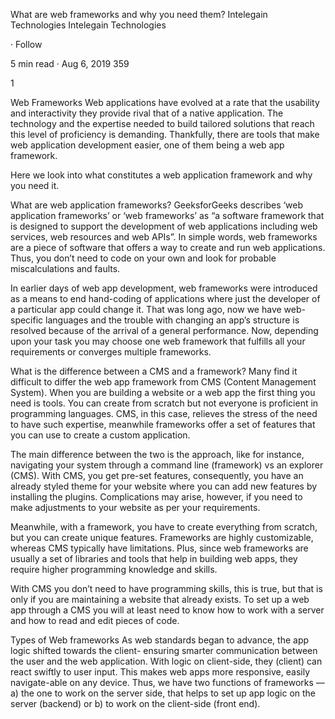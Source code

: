 What are web frameworks and why you need them?
Intelegain Technologies
Intelegain Technologies

·
Follow

5 min read
·
Aug 6, 2019
359


1




Web Frameworks
Web applications have evolved at a rate that the usability and interactivity they provide rival that of a native application. The technology and the expertise needed to build tailored solutions that reach this level of proficiency is demanding. Thankfully, there are tools that make web application development easier, one of them being a web app framework.

Here we look into what constitutes a web application framework and why you need it.

What are web application frameworks?
GeeksforGeeks describes ‘web application frameworks’ or ‘web frameworks’ as “a software framework that is designed to support the development of web applications including web services, web resources and web APIs”. In simple words, web frameworks are a piece of software that offers a way to create and run web applications. Thus, you don’t need to code on your own and look for probable miscalculations and faults.

In earlier days of web app development, web frameworks were introduced as a means to end hand-coding of applications where just the developer of a particular app could change it. That was long ago, now we have web-specific languages and the trouble with changing an app’s structure is resolved because of the arrival of a general performance. Now, depending upon your task you may choose one web framework that fulfills all your requirements or converges multiple frameworks.

What is the difference between a CMS and a framework?
Many find it difficult to differ the web app framework from CMS (Content Management System). When you are building a website or a web app the first thing you need is tools. You can create from scratch but not everyone is proficient in programming languages. CMS, in this case, relieves the stress of the need to have such expertise, meanwhile frameworks offer a set of features that you can use to create a custom application.

The main difference between the two is the approach, like for instance, navigating your system through a command line (framework) vs an explorer (CMS). With CMS, you get pre-set features, consequently, you have an already styled theme for your website where you can add new features by installing the plugins. Complications may arise, however, if you need to make adjustments to your website as per your requirements.

Meanwhile, with a framework, you have to create everything from scratch, but you can create unique features. Frameworks are highly customizable, whereas CMS typically have limitations. Plus, since web frameworks are usually a set of libraries and tools that help in building web apps, they require higher programming knowledge and skills.

With CMS you don’t need to have programming skills, this is true, but that is only if you are maintaining a website that already exists. To set up a web app through a CMS you will at least need to know how to work with a server and how to read and edit pieces of code.

Types of Web frameworks
As web standards began to advance, the app logic shifted towards the client- ensuring smarter communication between the user and the web application. With logic on client-side, they (client) can react swiftly to user input. This makes web apps more responsive, easily navigate-able on any device. Thus, we have two functions of frameworks — a) the one to work on the server side, that helps to set up app logic on the server (backend) or b) to work on the client-side (front end).